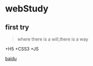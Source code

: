 # webStudy
## first try
> where there is a will,there is a way

+H5
+CSS3
+JS

[baidu](https://www.baidu.com)
